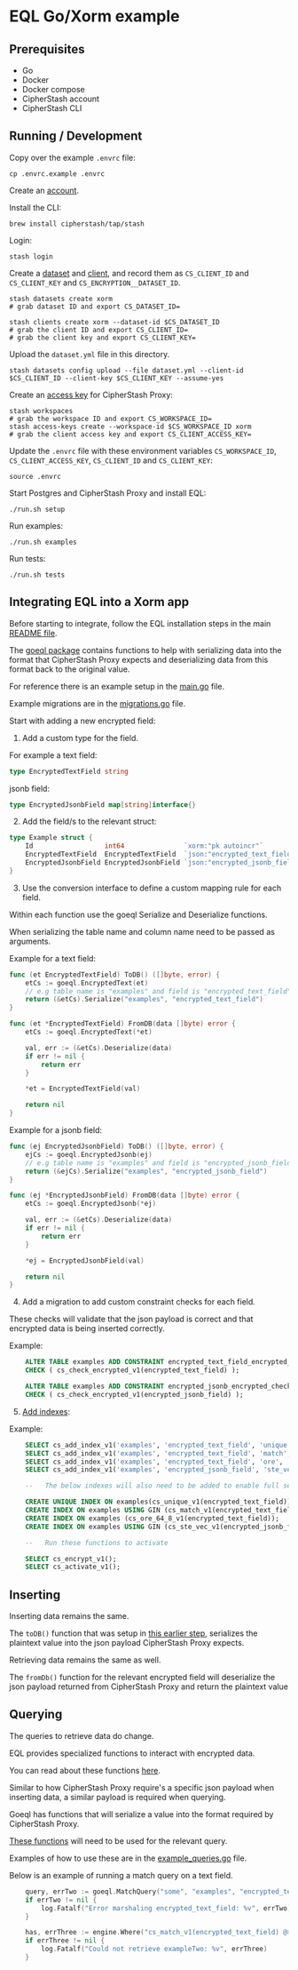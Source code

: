 # EQL Go/Xorm example

## Prerequisites

- Go
- Docker
- Docker compose
- CipherStash account
- CipherStash CLI

## Running / Development

Copy over the example `.envrc` file:

```shell
cp .envrc.example .envrc
```

Create an [account](https://cipherstash.com/signup).

Install the CLI:

```shell
brew install cipherstash/tap/stash
```

Login:

```shell
stash login
```

Create a [dataset](https://cipherstash.com/docs/how-to/creating-datasets) and [client](https://cipherstash.com/docs/how-to/creating-clients), and record them as `CS_CLIENT_ID` and `CS_CLIENT_KEY` and `CS_ENCRYPTION__DATASET_ID`.

```shell
stash datasets create xorm
# grab dataset ID and export CS_DATASET_ID=

stash clients create xorm --dataset-id $CS_DATASET_ID
# grab the client ID and export CS_CLIENT_ID=
# grab the client key and export CS_CLIENT_KEY=
```

Upload the `dataset.yml` file in this directory.

```shell
stash datasets config upload --file dataset.yml --client-id $CS_CLIENT_ID --client-key $CS_CLIENT_KEY --assume-yes
```

Create an [access key](https://cipherstash.com/docs/how-to/creating-access-keys) for CipherStash Proxy:

```shell
stash workspaces
# grab the workspace ID and export CS_WORKSPACE_ID=
stash access-keys create --workspace-id $CS_WORKSPACE_ID xorm
# grab the client access key and export CS_CLIENT_ACCESS_KEY=
```

Update the `.envrc` file with these environment variables `CS_WORKSPACE_ID`, `CS_CLIENT_ACCESS_KEY`, `CS_CLIENT_ID` and `CS_CLIENT_KEY`:

```shell
source .envrc
```

Start Postgres and CipherStash Proxy and install EQL:

```shell
./run.sh setup
```

Run examples:

```shell
./run.sh examples
```

Run tests:

```shell
./run.sh tests
```

## Integrating EQL into a Xorm app

Before starting to integrate, follow the EQL installation steps in the main [README file](../../../README.md).

The [goeql package](https://github.com/cipherstash/encrypt-query-language/blob/main/languages/go/goeql/goeql.go) contains functions to help with serializing data into the format that CipherStash Proxy expects and deserializing data from this format back to the original value.

For reference there is an example setup in the [main.go](./main.go) file.

Example migrations are in the [migrations.go](./migrations.go) file.

Start with adding a new encrypted field:

1. Add a custom type for the field.

For example a text field:

```go
type EncryptedTextField string
```

jsonb field:

```go
type EncryptedJsonbField map[string]interface{}
```

2. Add the field/s to the relevant struct:

```go
type Example struct {
	Id                  int64               `xorm:"pk autoincr"`
	EncryptedTextField  EncryptedTextField  `json:"encrypted_text_field" xorm:"jsonb 'encrypted_text_field'"`
	EncryptedJsonbField EncryptedJsonbField `json:"encrypted_jsonb_field" xorm:"jsonb 'encrypted_jsonb_field'"`
}
```

3. Use the conversion interface to define a custom mapping rule for each field.

Within each function use the goeql Serialize and Deserialize functions.

When serializing the table name and column name need to be passed as arguments.

Example for a text field:

```go
func (et EncryptedTextField) ToDB() ([]byte, error) {
	etCs := goeql.EncryptedText(et)
    // e.g table name is "examples" and field is "encrypted_text_field"
	return (&etCs).Serialize("examples", "encrypted_text_field")
}

func (et *EncryptedTextField) FromDB(data []byte) error {
	etCs := goeql.EncryptedText(*et)

	val, err := (&etCs).Deserialize(data)
	if err != nil {
		return err
	}

	*et = EncryptedTextField(val)

	return nil
}
```

Example for a jsonb field:

```go
func (ej EncryptedJsonbField) ToDB() ([]byte, error) {
	ejCs := goeql.EncryptedJsonb(ej)
    // e.g table name is "examples" and field is "encrypted_jsonb_field"
	return (&ejCs).Serialize("examples", "encrypted_jsonb_field")
}

func (ej *EncryptedJsonbField) FromDB(data []byte) error {
	etCs := goeql.EncryptedJsonb(*ej)

	val, err := (&etCs).Deserialize(data)
	if err != nil {
		return err
	}

	*ej = EncryptedJsonbField(val)

	return nil
}
```

4. Add a migration to add custom constraint checks for each field.

These checks will validate that the json payload is correct and that encrypted data is being inserted correctly.

Example:

```sql
	ALTER TABLE examples ADD CONSTRAINT encrypted_text_field_encrypted_check
	CHECK ( cs_check_encrypted_v1(encrypted_text_field) );

	ALTER TABLE examples ADD CONSTRAINT encrypted_jsonb_encrypted_check
	CHECK ( cs_check_encrypted_v1(encrypted_jsonb_field) );
```

5. [Add indexes](../../../README.md#managing-indexes-with-eql):

Example:

```sql
    SELECT cs_add_index_v1('examples', 'encrypted_text_field', 'unique', 'text', '{"token_filters": [{"kind": "downcase"}]}');
    SELECT cs_add_index_v1('examples', 'encrypted_text_field', 'match', 'text');
    SELECT cs_add_index_v1('examples', 'encrypted_text_field', 'ore', 'text');
    SELECT cs_add_index_v1('examples', 'encrypted_jsonb_field', 'ste_vec', 'jsonb', '{"prefix": "examples/encrypted_jsonb_field"}');

    --   The below indexes will also need to be added to enable full search functionality on the encrypted columns

    CREATE UNIQUE INDEX ON examples(cs_unique_v1(encrypted_text_field));
    CREATE INDEX ON examples USING GIN (cs_match_v1(encrypted_text_field));
    CREATE INDEX ON examples (cs_ore_64_8_v1(encrypted_text_field));
    CREATE INDEX ON examples USING GIN (cs_ste_vec_v1(encrypted_jsonb_field));

    --   Run these functions to activate

    SELECT cs_encrypt_v1();
    SELECT cs_activate_v1();
```

## Inserting

Inserting data remains the same.

The `toDB()` function that was setup in [this earlier step](README.md#integrating-eql-into-a-xorm-app), serializes the plaintext value into the json payload CipherStash Proxy expects.

Retrieving data remains the same as well.

The `fromDb()` function for the relevant encrypted field will deserialize the json payload returned from CipherStash Proxy and return the plaintext value

## Querying

The queries to retrieve data do change.

EQL provides specialized functions to interact with encrypted data.

You can read about these functions [here](../../../README.md#querying-data-with-eql).

Similar to how CipherStash Proxy require's a specific json payload when inserting data, a similar payload is required when querying.

Goeql has functions that will serialize a value into the format required by CipherStash Proxy.

[These functions](https://github.com/cipherstash/encrypt-query-language/blob/main/languages/go/goeql/goeql.go#L153-L171) will need to be used for the relevant query.

Examples of how to use these are in the [example_queries.go](./example_queries.go) file.

Below is an example of running a match query on a text field.

```go
    query, errTwo := goeql.MatchQuery("some", "examples", "encrypted_text_field")
	if errTwo != nil {
		log.Fatalf("Error marshaling encrypted_text_field: %v", errTwo)
	}

	has, errThree := engine.Where("cs_match_v1(encrypted_text_field) @> cs_match_v1(?)", query).Get(&ExampleTwo)
	if errThree != nil {
		log.Fatalf("Could not retrieve exampleTwo: %v", errThree)
	}
```

